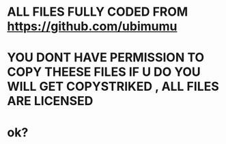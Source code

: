 # ALL FILES FULLY CODED FROM https://github.com/ubimumu
# YOU DONT HAVE PERMISSION TO COPY THEESE FILES IF U DO YOU WILL GET COPYSTRIKED , ALL FILES ARE LICENSED
# ok?
